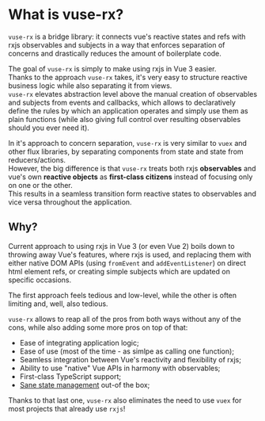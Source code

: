 # What is vuse-rx?

`vuse-rx` is a bridge library:
it connects vue's reactive states and refs with rxjs observables and subjects
in a way that enforces separation of concerns and drastically reduces the amount of boilerplate code.

The goal of `vuse-rx` is simply to make using rxjs in Vue 3 easier.\
Thanks to the approach `vuse-rx` takes, it's very easy to structure reactive business logic while also separating it from views.\
`vuse-rx` elevates abstraction level above the manual creation of observables and subjects from events and callbacks,
which allows to declaratively define the rules by which an application operates and simply use them as plain functions
(while also giving full control over resulting observables should you ever need it).

In it's approach to concern separation,
`vuse-rx` is very similar to `vuex` and other flux libraries,
by separating components from state and state from reducers/actions.\
However, the big difference is that `vuse-rx` treats both
rxjs **observables** and vue's own **reactive objects** as **first-class citizens**
instead of focusing only on one or the other.\
This results in a seamless transition form reactive states to observables and vice versa throughout the application.

## Why?

Current approach to using rxjs in Vue 3 (or even Vue 2) boils down to throwing away Vue's features, where rxjs is used,
and replacing them with either native DOM APIs (using `fromEvent` and `addEventListener`) on direct html element refs,
or creating simple subjects which are updated on specific occasions.

The first approach feels tedious and low-level, while the other is often limiting and, well, also tedious.

`vuse-rx` allows to reap all of the pros from both ways without any of the cons,
while also adding some more pros on top of that:
- Ease of integrating application logic;
- Ease of use (most of the time - as simlpe as calling one function);
- Seamless integration between Vue's reactivity and flexibility of rxjs;
- Ability to use "native" Vue APIs in harmony with observables;
- First-class TypeScript support;
- [Sane state management](/api/use-rx-state) out-of the box;

Thanks to that last one, `vuse-rx` also eliminates the need to use `vuex` for most projects that already use `rxjs`!
